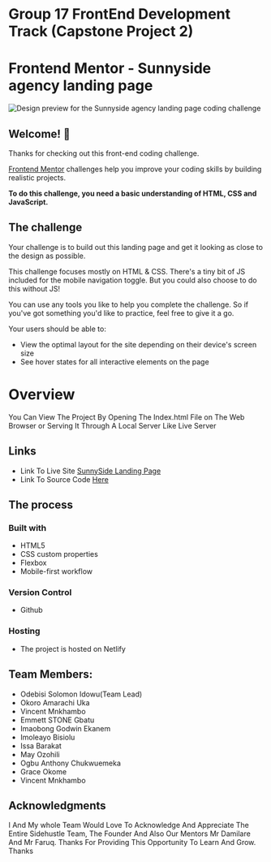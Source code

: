 # Group 17 FrontEnd Development Track (Capstone Project 2)

# Frontend Mentor - Sunnyside agency landing page

![Design preview for the Sunnyside agency landing page coding challenge](./design/desktop-preview.jpg)

## Welcome! 👋

Thanks for checking out this front-end coding challenge.

[Frontend Mentor](https://www.frontendmentor.io) challenges help you improve your coding skills by building realistic projects.

**To do this challenge, you need a basic understanding of HTML, CSS and JavaScript.**

## The challenge

Your challenge is to build out this landing page and get it looking as close to the design as possible.

This challenge focuses mostly on HTML & CSS. There's a tiny bit of JS included for the mobile navigation toggle. But you could also choose to do this without JS!

You can use any tools you like to help you complete the challenge. So if you've got something you'd like to practice, feel free to give it a go.

Your users should be able to:

- View the optimal layout for the site depending on their device's screen size
- See hover states for all interactive elements on the page

# Overview

You Can View The Project By Opening The Index.html File on The Web Browser or Serving It Through A Local Server Like Live Server

 ## Links

- Link To Live Site [SunnySide Landing Page](https://sunnyside-agency-landing-page-ui.netlify.app/)
- Link To Source Code [Here](https://github.com/OdebisiidowuSolomon/Capstone_Project_2-SH_FE_Track-)

## The process

### Built with

- HTML5
- CSS custom properties
- Flexbox
- Mobile-first workflow

### Version Control
- Github
### Hosting
- The project is hosted on Netlify

## Team Members:
- Odebisi Solomon Idowu(Team Lead)
- Okoro Amarachi Uka
- Vincent Mnkhambo
- Emmett STONE Gbatu
- Imaobong Godwin Ekanem
- Imoleayo Bisiolu
- Issa Barakat
- May Ozohili 
- Ogbu Anthony Chukwuemeka
- Grace Okome
- Vincent Mnkhambo

## Acknowledgments

I And My whole Team Would Love To Acknowledge And Appreciate The Entire Sidehustle Team, The Founder And Also Our Mentors Mr Damilare And Mr Faruq. Thanks For Providing This Opportunity To Learn And Grow. Thanks


